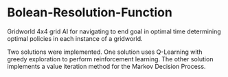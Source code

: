 # Bolean-Resolution-Function
Gridworld 4x4 grid AI for navigating to end goal in optimal time determining optimal policies in each instance of a gridworld. 

Two solutions were implemented. One solution uses Q-Learning with greedy exploration to perform reinforcement learning. The other solution implements a value iteration method for the Markov Decision Process.
